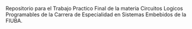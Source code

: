 Repositorio para el Trabajo Practico Final de la materia Circuitos Logicos Programables de la Carrera de Especialidad en Sistemas Embebidos de la FIUBA.